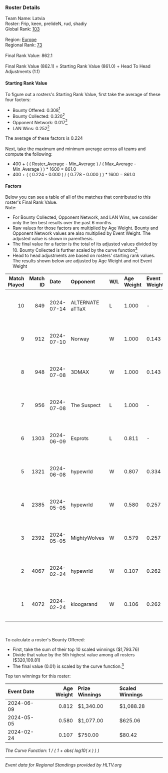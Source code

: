 ### Roster Details<br />
Team Name: Latvia<br />
Roster: Frip, keen, prelideN, rud, shadiy<br />
Global Rank: [103](../standings_global.md)<br />
<br />
Region: [Europe]( ../standings_europe.md)<br />
Regional Rank: [73]( ../standings_europe.md)<br />
<br />
Final Rank Value:  862.1<br />
<br />
Final Rank Value (862.1) = Starting Rank Value (861.0) + Head To Head Adjustments (1.1)<br />

#### Starting Rank Value<br />
To figure out a rosters's Starting Rank Value, first take the average of these four factors:<br />
- Bounty Offered: 0.308[<sup>1</sup>](#table2)
- Bounty Collected: 0.320[<sup>2</sup>](#table1)
- Opponent Network: 0.017[<sup>2</sup>](#table1)
- LAN Wins: 0.252[<sup>2</sup>](#table1)

The average of these factors is 0.224<br />
<br />
Next, take the maximum and minimum average across all teams and compute the following:<br />
- 400 + ( ( Roster_Average - Min_Average ) / ( Max_Average - Min_Average ) ) * 1600 = 861.0
- 400 + ( ( 0.224 - 0.000 ) / ( 0.778 - 0.000 ) ) * 1600 = 861.0


#### Factors<br />
Below you can see a table of all of the matches that contributed to this roster's Final Rank Value.<br />
Note:<br />

- For Bounty Collected, Opponent Network, and LAN Wins, we consider only the ten best results over the past 6 months.
- Raw values for those factors are multiplied by Age Weight. Bounty and Opponent Network values are also multiplied by Event Weight. The adjusted value is shown in parenthesis.
- The final value for a factor is the total of its adjusted values divided by 10. Bounty Collected is further scaled by the curve function[<sup>3</sup>](#curveFunction)
- Head to head adjustments are based on rosters' starting rank values. The results shown below are adjusted by Age Weight and not Event Weight
<span id="table1"></span><br />


| Match Played | Match ID | Date       | Opponent        | W/L | Age Weight | Event Weight | Bounty Collected | Opponent Network | LAN Wins  | H2H Adj. | Roster                               |
| -: | -: | :- | :- | :- | :- | :- | :- | :- | :- | -: | :- |
|           10 |      849 | 2024-07-14 | ALTERNATE aTTaX | L   | 1.000      | -            | -                | -                | -         |   -15.07 | Frip, keen, prelideN, rud, shadiy    |
|            9 |      912 | 2024-07-10 | Norway          | W   | 1.000      | 0.143        | 0.006 (0.001)    | 0.103 (0.015)    | 0 (0.000) |     7.91 | Frip, keen, prelideN, rud, shadiy    |
|            8 |      948 | 2024-07-08 | 3DMAX           | W   | 1.000      | 0.143        | 0.510 (0.073)    | 1.000 (0.143)    | 0 (0.000) |    30.09 | Frip, keen, prelideN, rud, shadiy    |
|            7 |      956 | 2024-07-08 | The Suspect     | L   | 1.000      | -            | -                | -                | -         |   -16.75 | Frip, keen, prelideN, rud, shadiy    |
|            6 |     1303 | 2024-06-09 | Esprots         | L   | 0.811      | -            | -                | -                | -         |   -17.85 | Frip, keen, prelideN, raw, shadiy    |
|            5 |     1321 | 2024-06-08 | hypewrld        | W   | 0.807      | 0.334        | 0.002 (0.001)    | 0.026 (0.007)    | 1 (0.807) |     5.88 | Frip, keen, prelideN, raw, shadiy    |
|            4 |     2385 | 2024-05-05 | hypewrld        | W   | 0.580      | 0.257        | 0.002 (0.000)    | 0.026 (0.004)    | 1 (0.580) |     4.43 | flairr, Frip, Mairel, rud, shadiy    |
|            3 |     2392 | 2024-05-05 | MightyWolves    | W   | 0.579      | 0.257        | 0.000 (0.000)    | 0.000 (0.000)    | 1 (0.579) |     1.27 | flairr, Frip, Mairel, rud, shadiy    |
|            2 |     4067 | 2024-02-24 | hypewrld        | W   | 0.107      | 0.262        | 0.002 (0.000)    | 0.026 (0.001)    | 1 (0.107) |     0.83 | EIZA, keen, prelideN, shadiy, shield |
|            1 |     4072 | 2024-02-24 | kloogarand      | W   | 0.106      | 0.262        | 0.000 (0.000)    | 0.000 (0.000)    | 1 (0.106) |     0.39 | EIZA, keen, prelideN, shadiy, shield |

<br />
<span id="table2"></span><br />
To calculate a roster's Bounty Offered:<br />

- First, take the sum of their top 10 scaled winnings ($1,793.76)
- Divide that value by the 5th highest value among all rosters ($320,109.81)
- The final value (0.01) is scaled by the curve function.[<sup>3</sup>](#curveFunction)

Top ten winnings for this roster:<br />

| Event Date | Age Weight | Prize Winnings | Scaled Winnings |
| :- | -: | :- | :- |
| 2024-06-09 |      0.812 | $1,340.00      | $1,088.28       |
| 2024-05-05 |      0.580 | $1,077.00      | $625.06         |
| 2024-02-24 |      0.107 | $750.00        | $80.42          |


<span id="curveFunction"></span>_The Curve Function: 1 / ( 1 + abs( log10( x ) ) )_<br />

---
_Event data for Regional Standings provided by HLTV.org_<br />
